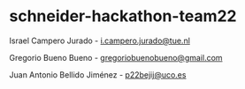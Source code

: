 # schneider-hackathon-team22

Israel Campero Jurado - i.campero.jurado@tue.nl

Gregorio Bueno Bueno - gregoriobuenobueno@gmail.com

Juan Antonio Bellido Jiménez - p22bejij@uco.es

